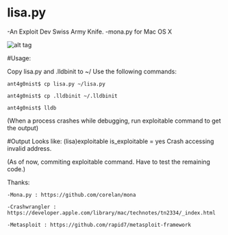 # lisa.py
-An Exploit Dev Swiss Army Knife. 
-mona.py for Mac OS X

![alt tag](https://raw.githubusercontent.com/ant4g0nist/lisa.py/master/lisa.png)


#Usage:

Copy lisa.py and .lldbinit to ~/ 
Use the following commands:

	ant4g0nist$ cp lisa.py ~/lisa.py

	ant4g0nist$ cp .lldbinit ~/.lldbinit

	ant4g0nist$ lldb
	
(When a process crashes while debugging, run exploitable command to get the output)

#Output Looks like:
	(lisa)exploitable 
	is_exploitable = yes
	Crash accessing invalid address.

(As of now, commiting exploitable command. Have to test the remaining code.)

Thanks:

	-Mona.py : https://github.com/corelan/mona

	-Crashwrangler : https://developer.apple.com/library/mac/technotes/tn2334/_index.html

	-Metasploit : https://github.com/rapid7/metasploit-framework

